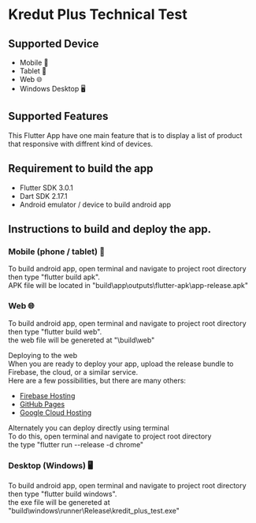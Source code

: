 # Kredut Plus Technical Test


## Supported Device
- Mobile :iphone:	
- Tablet :iphone:	
- Web :globe_with_meridians:
- Windows Desktop :desktop_computer:

## Supported Features
This Flutter App have one main feature that is to display a list of product
that responsive with diffrent kind of devices.

## Requirement to build the app
- Flutter SDK 3.0.1
- Dart SDK 2.17.1
- Android emulator / device to build android app

## Instructions to build and deploy the app.
### Mobile (phone / tablet) :iphone:	
To build android app, open terminal and navigate to project root directory <br/>
then type "flutter build apk". <br/>
APK file will be located in "build\app\outputs\flutter-apk\app-release.apk"

### Web :globe_with_meridians:
To build android app, open terminal and navigate to project root directory <br/>
then type "flutter build web". <br/>
the web file will be genereted at "\build\web"

Deploying to the web <br/>
When you are ready to deploy your app, upload the release bundle to Firebase, the cloud, or a similar service. <br/>
Here are a few possibilities, but there are many others:
- [Firebase Hosting](https://firebase.google.com/docs/hosting)
- [GitHub Pages](https://pages.github.com/)
- [Google Cloud Hosting](https://cloud.google.com/solutions/web-hosting)

Alternately you can deploy directly using terminal <br/>
To do this, open terminal and navigate to project root directory <br/>
the type "flutter run --release -d chrome"

### Desktop (Windows) :desktop_computer:
To build android app, open terminal and navigate to project root directory <br/>
then type "flutter build windows". <br/>
the exe file will be genereted at "build\windows\runner\Release\kredit_plus_test.exe"
